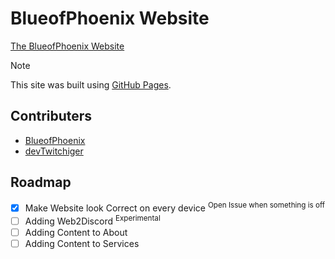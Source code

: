 # BlueofPhoenix Website

[The BlueofPhoenix Website](https://blueofphoenix.github.com)

> [!NOTE]
> This site was built using [GitHub Pages](https://pages.github.com/).

## Contributers
  - [BlueofPhoenix](https://github.com/blueofphoenix)
  - [devTwitchiger](https://github.com/devtwitchiger)

## Roadmap

- [x] Make Website look Correct on every device  <sup>Open Issue when something is off</sup>
- [ ] Adding Web2Discord  <sup>Experimental</sup>
- [ ] Adding Content to About
- [ ] Adding Content to Services

